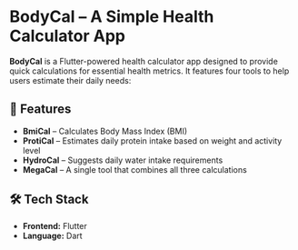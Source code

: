 # **BodyCal – A Simple Health Calculator App**  

**BodyCal** is a Flutter-powered health calculator app designed to provide quick calculations for essential health metrics. It features four tools to help users estimate their daily needs:  

## 🚀 Features  
-  **BmiCal** – Calculates Body Mass Index (BMI)  
-  **ProtiCal** – Estimates daily protein intake based on weight and activity level  
-  **HydroCal** – Suggests daily water intake requirements  
-  **MegaCal** – A single tool that combines all three calculations  

## 🛠️ Tech Stack  
- **Frontend:** Flutter  
- **Language:** Dart   
